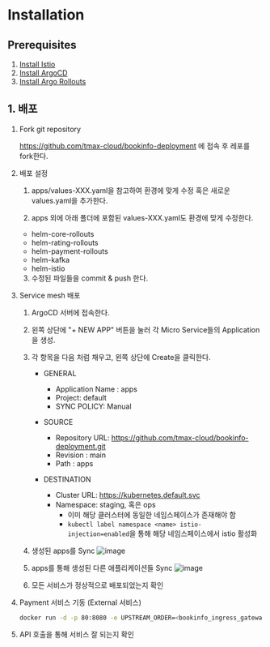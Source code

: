 # Installation

## Prerequisites
1. [Install Istio](https://github.com/tmax-cloud/install-istio)
2. [Install ArgoCD](https://github.com/tmax-cloud/install-argocd)
3. [Install Argo Rollouts](https://github.com/tmax-cloud/install-argo-rollouts)

## 1. 배포

1. Fork git repository 

   https://github.com/tmax-cloud/bookinfo-deployment 에 접속 후 레포를 fork한다.

2. 배포 설정

    1. apps/values-XXX.yaml을 참고하여 환경에 맞게 수정 혹은 새로운 values.yaml을 추가한다.

    2. apps 외에 아래 폴더에 포함된 values-XXX.yaml도 환경에 맞게 수정한다.

     * helm-core-rollouts
     * helm-rating-rollouts
     * helm-payment-rollouts
     * helm-kafka
     * helm-istio

    3. 수정된 파일들을 commit & push 한다.

3. Service mesh 배포
   1. ArgoCD 서버에 접속한다.
   2. 왼쪽 상단에 "+ NEW APP" 버튼을 눌러 각 Micro Service들의 Application을 생성.
   3. 각 항목을 다음 처럼 채우고, 왼쪽 상단에 Create을 클릭한다.
   
       * GENERAL
           * Application Name : apps
           * Project: default
           * SYNC POLICY: Manual
    
       * SOURCE
           * Repository URL: https://github.com/tmax-cloud/bookinfo-deployment.git
           * Revision : main
           * Path : apps
    
       * DESTINATION
           * Cluster URL: https://kubernetes.default.svc
           * Namespace: staging, 혹은 ops
               * 이미 해당 클러스터에 동일한 네임스페이스가 존재해야 함
               * `kubectl label namespace <name> istio-injection=enabled`을 통해 해당 네임스페이스에서 istio 활성화

   4. 생성된 apps를 Sync
      ![image](https://github.com/tmax-cloud/bookinfo-deployment/blob/main/img/1.png)
   
   5. apps를 통해 생성된 다른 애플리케이션들 Sync
      ![image](https://github.com/tmax-cloud/bookinfo-deployment/blob/main/img/2.png)
                                                
   6. 모든 서비스가 정상적으로 배포되었는지 확인

4. Payment 서비스 기동 (External 서비스)

    ```bash
    docker run -d -p 80:8080 -e UPSTREAM_ORDER=<bookinfo_ingress_gateway_url> tmaxcloudck/bookinfo-payment
    ```
   
5. API 호출을 통해 서비스 잘 되는지 확인